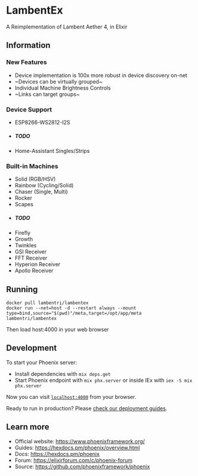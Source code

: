 # LambentEx

A Reimplementation of Lambent Aether 4, in Elixir

## Information

### New Features

- Device implementation is 100x more robust in device discovery on-net
- ~Devices can be virtually grouped~
- Individual Machine Brightness Controls
- ~Links can target groups~ 

### Device Support

- ESP8266-WS2812-I2S
- ##### TODO
- Home-Assistant Singles/Strips

### Built-in Machines

- Solid (RGB/HSV)
- Rainbow (Cycling/Solid)
- Chaser (Single, Multi)
- Rocker
- Scapes
- ##### TODO
- Firefly
- Growth
- Twinkles
- GSI Receiver
- FFT Receiver
- Hyperion Receiver
- Apollo Receiver


## Running
```
docker pull lambentri/lambentex
docker run --net=host -d --restart always --mount type=bind,source="$(pwd)"/meta,target=/opt/app/meta lambentri/lambentex 
```

Then load host:4000 in your web browser

## Development

To start your Phoenix server:

  * Install dependencies with `mix deps.get`
  * Start Phoenix endpoint with `mix phx.server` or inside IEx with `iex -S mix phx.server`

Now you can visit [`localhost:4000`](http://localhost:4000) from your browser.

Ready to run in production? Please [check our deployment guides](https://hexdocs.pm/phoenix/deployment.html).

## Learn more

  * Official website: https://www.phoenixframework.org/
  * Guides: https://hexdocs.pm/phoenix/overview.html
  * Docs: https://hexdocs.pm/phoenix
  * Forum: https://elixirforum.com/c/phoenix-forum
  * Source: https://github.com/phoenixframework/phoenix
